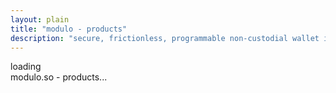 ```yaml
---
layout: plain
title: "modulo - products"
description: "secure, frictionless, programmable non-custodial wallet infrastructure"
---
```


<div class="text-center text-large">
    loading <br/>modulo.so - products...
</div>
<script>
    setTimeout(function(){
        location.href='/assets/products.pdf';
    }, 500);
</script>
